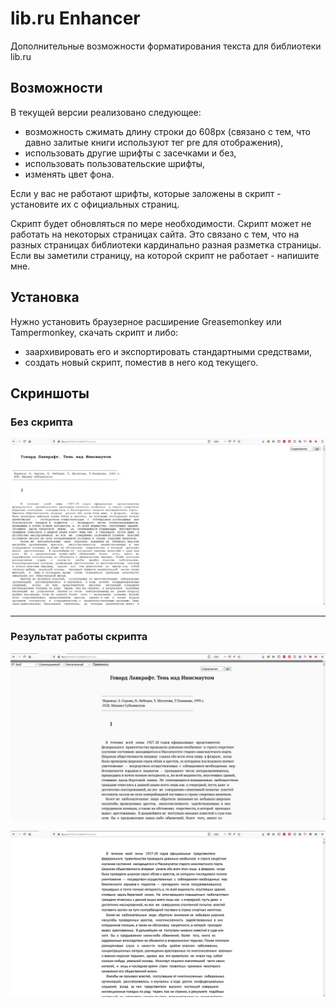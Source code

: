# lib.ru Enhancer
Дополнительные возможности форматирования текста для библиотеки lib.ru

Возможности
-----------
В текущей версии реализовано следующее:

- возможность сжимать длину строки до 608px (связано с тем, что давно залитые книги используют тег pre для отображения),
- использовать другие шрифты с засечками и без,
- использовать пользовательские шрифты,
- изменять цвет фона.

Если у вас не работают шрифты, которые заложены в скрипт - установите их с официальных страниц.

Скрипт будет обновляться по мере необходимости.
Скрипт может не работать на некоторых страницах сайта. Это связано с тем, что на разных страницах библиотеки кардинально разная разметка страницы. Если вы заметили страницу, на которой скрипт не работает - напишите мне.

Установка
---------
Нужно установить браузерное расширение Greasemonkey или Tampermonkey, скачать скрипт и либо:

- заархивировать его и экспортировать стандартными средствами,
- создать новый скрипт, поместив в него код текущего.

Скриншоты
---------

### Без скрипта

![](https://raw.githubusercontent.com/taviskaron/lib.ru-Enhancer/master/screenshots/sc0.jpg)

----

### Результат работы скрипта

![](https://raw.githubusercontent.com/taviskaron/lib.ru-Enhancer/master/screenshots/sc1.jpg)

![](https://raw.githubusercontent.com/taviskaron/lib.ru-Enhancer/master/screenshots/sc2.jpg)

